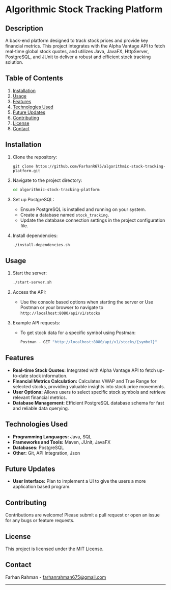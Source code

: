 # Algorithmic Stock Tracking Platform

## Description
A back-end platform designed to track stock prices and provide key financial metrics. This project integrates with the Alpha Vantage API to fetch real-time global stock quotes, and utilizes Java, JavaFX, HttpServer, PostgreSQL, and JUnit to deliver a robust and efficient stock tracking solution.

## Table of Contents
1. [Installation](#installation)
2. [Usage](#usage)
3. [Features](#features)
4. [Technologies Used](#technologies-used)
5. [Future Updates](#future-updates)
6. [Contributing](#contributing)
7. [License](#license)
8. [Contact](#contact)

## Installation

1. Clone the repository:
    ```
    git clone https://github.com/FarhanR675/algorithmic-stock-tracking-platform.git
    ```

2. Navigate to the project directory:
    ```sh
    cd algorithmic-stock-tracking-platform
    ```

3. Set up PostgreSQL:
    - Ensure PostgreSQL is installed and running on your system.
    - Create a database named `stock_tracking`.
    - Update the database connection settings in the project configuration file.

4. Install dependencies:
    ```sh
    ./install-dependencies.sh
    ```

## Usage

1. Start the server:
    ```sh
    ./start-server.sh
    ```

2. Access the API:
    - Use the console based options when starting the server or Use Postman or your browser to navigate to `http://localhost:8080/api/v1/stocks`

3. Example API requests:
    - To get stock data for a specific symbol using Postman:
        ```sh
        Postman - GET "http://localhost:8080/api/v1/stocks/{symbol}"
        ```

## Features

- **Real-time Stock Quotes:** Integrated with Alpha Vantage API to fetch up-to-date stock information.
- **Financial Metrics Calculation:** Calculates VWAP and True Range for selected stocks, providing valuable insights into stock price movements.
- **User Options:** Allows users to select specific stock symbols and retrieve relevant financial metrics.
- **Database Management:** Efficient PostgreSQL database schema for fast and reliable data querying.

## Technologies Used

- **Programming Languages:** Java, SQL
- **Frameworks and Tools:** Maven, JUnit, JavaFX
- **Databases:** PostgreSQL
- **Other:** Git, API Integration, Json

## Future Updates

- **User Interface:** Plan to implement a UI to give the users a more application based program.

## Contributing

Contributions are welcome! Please submit a pull request or open an issue for any bugs or feature requests.

## License

This project is licensed under the MIT License.

## Contact

Farhan Rahman - [farhanrahman675@gmail.com](mailto:farhanrahman675@gmail.com)

---
